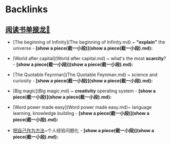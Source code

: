 
# Backlinks
## [阅读书单接龙🐲](阅读书单接龙🐲.md)
- [The beginning of Infinity](The beginning of Infinity.md) ~ **"explain"** the universe
        - **[show a piece(截一小段)](show a piece(截一小段).md):**

- [World after capital](World after capital.md) ~ what's the most **scarcity**?
        - **[show a piece(截一小段)](show a piece(截一小段).md):**

- [The Quotable Feynman](The Quotable Feynman.md) ~ science and curiosity
        - **[show a piece(截一小段)](show a piece(截一小段).md):**

- [Big magic](Big magic.md) ~ **creativity** operating system
        - **[show a piece(截一小段)](show a piece(截一小段).md):**

- [Word power made easy](Word power made easy.md)~ language learning, knowledge building
        - **[show a piece(截一小段)](show a piece(截一小段).md):**

- [把自己作为方法](把自己作为方法.md)~个人经验问题化
        - **[show a piece(截一小段)](show a piece(截一小段).md):**

